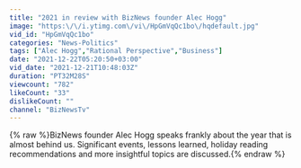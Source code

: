 ```yaml
---
title: "2021 in review with BizNews founder Alec Hogg"
image: "https:\/\/i.ytimg.com\/vi\/HpGmVqQc1bo\/hqdefault.jpg"
vid_id: "HpGmVqQc1bo"
categories: "News-Politics"
tags: ["Alec Hogg","Rational Perspective","Business"]
date: "2021-12-22T05:20:50+03:00"
vid_date: "2021-12-21T10:48:03Z"
duration: "PT32M28S"
viewcount: "782"
likeCount: "33"
dislikeCount: ""
channel: "BizNewsTv"
---
```

{% raw %}BizNews founder Alec Hogg speaks frankly about the year that is almost behind us. Significant events, lessons learned, holiday reading recommendations and more insightful topics are discussed.{% endraw %}
